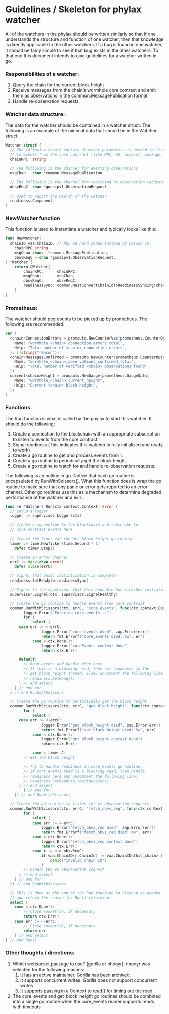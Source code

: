 # Guidelines / Skeleton for phylax watcher

All of the watchers in the phylax should be written similarly so that if one understands the structure and function of one watcher, then that knowledge is directly applicable to the other watchers. If a bug is found in one watcher, it should be fairly simple to see if that bug exists in the other watchers. To that end this document intends to give guidelines for a watcher written in go.

### Responsibilities of a watcher:

1. Query the chain for the current block height
2. Receive messages from the chain’s wormhole core contract and emit them as observations in the common.MessagePublication format
3. Handle re-observation requests

### Watcher data structure:

The data for the watcher should be contained in a watcher struct. The following is an example of the minimal data that should be in the Watcher struct.

```go
Watcher struct {
  // The following should contain whatever parameters is needed to listen
  // to events from the core contract (like RPC, WS, Account, package, etc.).
  chainRPC  string

  // The following is the channel for emitting observations
  msgChan   chan *common.MessagePublication

  // The following is the channel for receiving re-observation requests
  obsvReqC  chan *gossipv1.ObservationRequest

  // Used to report the health of the watcher
  readiness.Component
}
```

### NewWatcher function

This function is used to instantiate a watcher and typically looks like this:

```go
func NewWatcher(
  chainID vaa.ChainID, // May be hard coded instead of passed in.
	chainRPC string,
	msgChan chan<- *common.MessagePublication,
	obsvReqC <-chan *gossipv1.ObservationRequest,
) *Watcher {
	return &Watcher{
		chainRPC:      chainRPC,
		msgChan:       msgChan,
		obsvReqC:      obsvReqC,
		readinessSync: common.MustConvertChainIdToReadinessSyncing(chainID),
	}
}
```

### Prometheus:

The watcher should peg counts to be picked up by prometheus. The following are recommended:

```go
var (
  <chain>ConnectionErrors = promauto.NewCounterVec(prometheus.CounterOpts{
    Name: "wormhole_<chain>_connection_errors_total",
    Help: "Total number of <chain> connection errors",
  }, []string{"reason"})
  <chain>MessagesConfirmed = promauto.NewCounter(prometheus.CounterOpts{
    Name: "wormhole_<chain>_observations_confirmed_total",
    Help: "Total number of verified <chain> observations found",
  })
  current<chain>Height = promauto.NewGauge(prometheus.GaugeOpts{
    Name: "wormhole_<chain>_current_height",
    Help: "Current <chain> block height",
  })
)
```

### Functions:

The Run function is what is called by the phylax to start this watcher. It should do the following:

1. Create a connection to the blockchain with an appropriate subscription to listen to events from the core contract.
2. Signal readiness (This indicates this watcher is fully initialized and ready to work)
3. Create a go routine to get and process events from 1.
4. Create a go routine to periodically get the block height.
5. Create a go routine to watch for and handle re-observation requests.

The following is an outline in go. Notice that each go routine is encapsulated by RunWithScissors(). What this function does is wrap the go routine to make sure that any panic or error gets reported to an error channel. Other go routines use this as a mechanism to determine degraded performance of the watcher and exit.

```go
func (e *Watcher) Run(ctx context.Context) error {
  // Setup a logger
  logger := supervisor.Logger(ctx)

  // Create a connection to the blockchain and subscribe to
  // core contract events here

  // Create the timer for the get_block_height go routine
  timer := time.NewTicker(time.Second * 1)
	defer timer.Stop()

  // Create an error channel
  errC := make(chan error)
	defer close(errC)

  // Signal that basic initialization is complete
  readiness.SetReady(e.readinessSync)

  // Signal to the supervisor that this runnable has finished initialization
  supervisor.Signal(ctx, supervisor.SignalHealthy)

  // Create the go routine to handle events from core contract
  common.RunWithScissors(ctx, errC, "core_events", func(ctx context.Context) error {
		logger.Error("Entering core_events...")
		for {
			select {
      case err := <-errC:
				logger.Error("core_events died", zap.Error(err))
				return fmt.Errorf("core_events died: %w", err)
			case <-ctx.Done():
				logger.Error("coreEvents context done")
				return ctx.Err()

      default:
        // Read events and handle them here
        // If this is a blocking read, then set readiness in the
        // get_block_height thread. Else, uncomment the following line:
        // readiness.SetReady()
      } // end select
    } // end for
  } // end RunWithScissors

  // Create the go routine to periodically get the block height
  common.RunWithScissors(ctx, errC, "get_block_height", func(ctx context.Context) error {
		for {
			select {
      case err := <-errC:
				logger.Error("get_block_height died", zap.Error(err))
				return fmt.Errorf("get_block_height died: %w", err)
			case <-ctx.Done():
				logger.Error("get_block_height context done")
				return ctx.Err()

			case <-timer.C:
        // Get the block height

        // Try to handle readiness in core_events go routine.
        // If core_events read is a blocking read, then handle
        // readiness here and uncomment the following line:
        // readiness.SetReady(e.readinessSync)
      } // end select
		} // end for
	}) // end RunWithScissors

  // Create the go routine to listen for re-observation requests
  common.RunWithScissors(ctx, errC, "fetch_obvs_req", func(ctx context.Context) error {
		for {
			select {
			case err := <-errC:
				logger.Error("fetch_obvs_req died", zap.Error(err))
				return fmt.Errorf("fetch_obvs_req died: %w", err)
			case <-ctx.Done():
				logger.Error("fetch_obvs_req context done")
				return ctx.Err()
			case r := <-e.obsvReqC:
				if vaa.ChainID(r.ChainId) != vaa.ChainID<this_chain> {
					panic("invalid chain ID")
				}
        // Handle the re-observation request
      } // end select
    } // end for
  }) // end RunWithScissors

  // This is done at the end of the Run function to cleanup as needed
  // and return the reason for Run() returning.
  select {
	case <-ctx.Done():
		// Close socket(s), if necessary
		return ctx.Err()
	case err := <-errC:
		// Close socket(s), if necessary
		return err
	} // end select
} // end Run()
```

### Other thoughts / directions:

1. Which websocket package to use? (gorilla or nhooyr). nhooyr was selected for the following reasons:
   1. It has an active maintainer. Gorilla has been archived.
   2. It supports concurrent writes. Gorilla does not support concurrent writes
   3. It supports passing in a Context to read() for timing out the read.
2. The core_events and get_block_height go routines should be combined into a single go routine when the core_events reader supports reads with timeouts.
